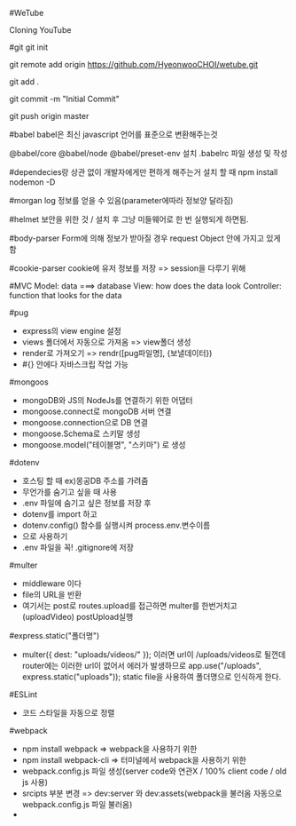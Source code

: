 #WeTube

Cloning YouTube

#git
git init

git remote add origin https://github.com/HyeonwooCHOI/wetube.git

git add .

git commit -m "Initial Commit"

git push origin master

#babel
babel은 최신 javascript 언어를 표준으로 변환해주는것

@babel/core @babel/node @babel/preset-env 설치
.babelrc 파일 생성 및 작성

#dependecies랑 상관 없이 개발자에게만 편하게 해주는거 설치 할 때
npm install nodemon -D

#morgan
log 정보를 얻을 수 있음(parameter에따라 정보양 달라짐)

#helmet
보안을 위한 것 / 설치 후 그냥 미들웨어로 한 번 실행되게 하면됨.

#body-parser
Form에 의해 정보가 받아질 경우 request Object 안에 가지고 있게 함

#cookie-parser
cookie에 유저 정보를 저장 => session을 다루기 위해

#MVC
Model: data ===> database
View: how does the data look
Controller: function that looks for the data

#pug

- express의 view engine 설정
- views 폴더에서 자동으로 가져옴 => view폴더 생성
- render로 가져오기 => rendr([pug파일명], {보낼데이터})
- #{} 안에다 자바스크립 작업 가능

#mongoos

- mongoDB와 JS의 NodeJs를 연결하기 위한 어댑터
- mongoose.connect로 mongoDB 서버 연결
- mongoose.connection으로 DB 연결
- mongoose.Schema로 스키말 생성
- mongoose.model("테이블명", "스키마") 로 생성

#dotenv

- 호스팅 할 때 ex)몽공DB 주소를 가려줌
- 무언가를 숨기고 싶을 때 사용
- .env 파일에 숨기고 싶은 정보를 저장 후
- dotenv를 import 하고
- dotenv.config() 함수를 실행시켜 process.env.변수이름
- 으로 사용하기
- .env 파일을 꼭! .gitignore에 저장

#multer

- middleware 이다
- file의 URL을 반환
- 여기서는 post로 routes.upload를 접근하면
  multer를 한번거치고(uploadVideo) postUpload실행

#express.static("폴더명")

- multer({ dest: "uploads/videos/" }); 이러면
  url이 /uploads/videos로 될껀데
  router에는 이러한 url이 없어서 에러가 발생하므로
  app.use("/uploads", express.static("uploads"));
  static file을 사용하여 폴더명으로 인식하게 한다.

#ESLint

- 코드 스타일을 자동으로 정렬

#webpack

- npm install webpack => webpack을 사용하기 위한
- npm install webpack-cli => 터미널에서 webpack을 사용하기 위한
- webpack.config.js 파일 생성(server code와 연관X / 100% client code / old js 사용)
- srcipts 부분 변경 => dev:server 와 dev:assets(webpack을 불러옴 자동으로 webpack.config.js 파일 불러옴)
-
